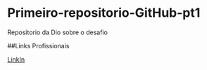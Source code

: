  # Primeiro-repositorio-GitHub-pt1
Repositorio da Dio sobre o desafio 


  ##Links Profissionais

[LinkIn](https://www.linkedin.com/feed/?trk=BR-SEM_google-adwords_Jordan-brand-sign-up)
